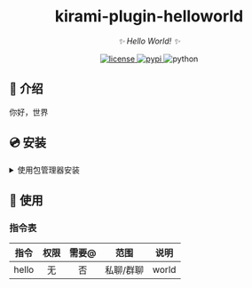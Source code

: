 <div align="center">

# kirami-plugin-helloworld

_✨ Hello World! ✨_

<a href="./LICENSE">
    <img src="https://img.shields.io/github/license/A-kirami/kirami-plugin-helloworld.svg" alt="license">
</a>
<a href="https://pypi.python.org/pypi/kirami-plugin-helloworld">
    <img src="https://img.shields.io/pypi/v/kirami-plugin-helloworld.svg" alt="pypi">
</a>
<img src="https://img.shields.io/badge/python-3.10+-blue.svg" alt="python">

</div>

## 📖 介绍

你好，世界

## 💿 安装

<details>
<summary>使用包管理器安装</summary>
在 kiramibot 项目的插件目录下, 打开命令行, 根据你使用的包管理器, 输入相应的安装命令

<details>
<summary>pip</summary>

    pip install kirami-plugin-helloworld

</details>
<details>
<summary>pdm</summary>

    pdm add kirami-plugin-helloworld

</details>
<details>
<summary>poetry</summary>

    poetry add kirami-plugin-helloworld

</details>
<details>
<summary>conda</summary>

    conda install kirami-plugin-helloworld

</details>

打开 kiramibot 项目根目录下的 `kirami.config.toml` 文件, 在 `[plugin]` 部分追加写入

    plugins = ["kirami_plugin_helloworld"]

</details>

## 🎉 使用

### 指令表

| 指令  | 权限 | 需要@ |   范围    | 说明  |
| :---: | :--: | :---: | :-------: | :---: |
| hello |  无  |  否   | 私聊/群聊 | world |
